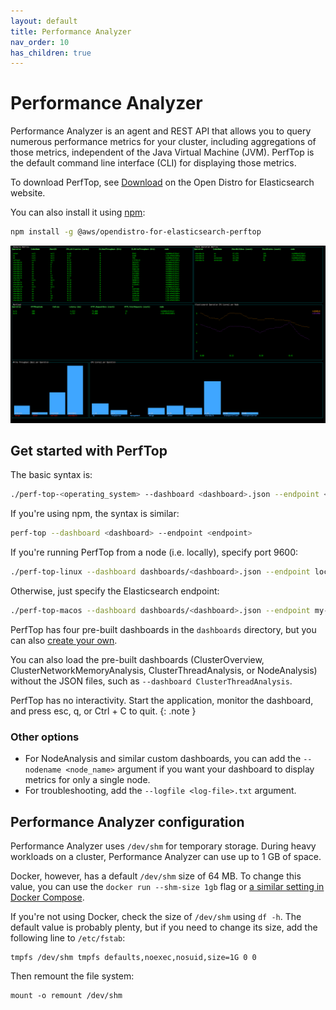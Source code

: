 ```yaml
---
layout: default
title: Performance Analyzer
nav_order: 10
has_children: true
---
```


# Performance Analyzer

Performance Analyzer is an agent and REST API that allows you to query numerous performance metrics for your cluster, including aggregations of those metrics, independent of the Java Virtual Machine (JVM). PerfTop is the default command line interface (CLI) for displaying those metrics.

To download PerfTop, see [Download](https://opendistro.github.io/for-elasticsearch/downloads.html) on the Open Distro for Elasticsearch website.

You can also install it using [npm](https://www.npmjs.com/):

```bash
npm install -g @aws/opendistro-for-elasticsearch-perftop
```

![PerfTop screenshot](../images/perftop.png)


## Get started with PerfTop

The basic syntax is:

```bash
./perf-top-<operating_system> --dashboard <dashboard>.json --endpoint <endpoint>
```

If you're using npm, the syntax is similar:

```bash
perf-top --dashboard <dashboard> --endpoint <endpoint>
```

If you're running PerfTop from a node (i.e. locally), specify port 9600:

```bash
./perf-top-linux --dashboard dashboards/<dashboard>.json --endpoint localhost:9600
```

Otherwise, just specify the Elasticsearch endpoint:

```bash
./perf-top-macos --dashboard dashboards/<dashboard>.json --endpoint my-cluster.my-domain.com
```

PerfTop has four pre-built dashboards in the `dashboards` directory, but you can also [create your own](dashboards/).

You can also load the pre-built dashboards (ClusterOverview, ClusterNetworkMemoryAnalysis, ClusterThreadAnalysis, or NodeAnalysis) without the JSON files, such as `--dashboard ClusterThreadAnalysis`.

PerfTop has no interactivity. Start the application, monitor the dashboard, and press esc, q, or Ctrl + C to quit.
{: .note }


### Other options

- For NodeAnalysis and similar custom dashboards, you can add the `--nodename <node_name>` argument if you want your dashboard to display metrics for only a single node.
- For troubleshooting, add the `--logfile <log-file>.txt` argument.


## Performance Analyzer configuration

Performance Analyzer uses `/dev/shm` for temporary storage. During heavy workloads on a cluster, Performance Analyzer can use up to 1 GB of space.

Docker, however, has a default `/dev/shm` size of 64 MB. To change this value, you can use the `docker run --shm-size 1gb` flag or [a similar setting in Docker Compose](https://docs.docker.com/compose/compose-file/#shm_size).

If you're not using Docker, check the size of `/dev/shm` using `df -h`. The default value is probably plenty, but if you need to change its size, add the following line to `/etc/fstab`:

```
tmpfs /dev/shm tmpfs defaults,noexec,nosuid,size=1G 0 0
```

Then remount the file system:

```
mount -o remount /dev/shm
```
